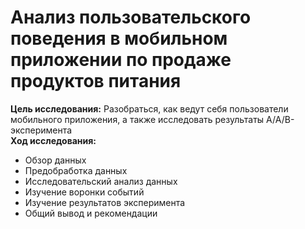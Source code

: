 # Анализ пользовательского поведения в мобильном приложении по продаже продуктов питания
**Цель исследования:** Разобраться, как ведут себя пользователи мобильного приложения, а также исследовать результаты A/A/B-эксперимента  
**Ход исследования:**
- Обзор данных
- Предобработка данных
- Исследовательский анализ данных
- Изучение воронки событий
- Изучение результатов эксперимента
- Общий вывод и рекомендации
